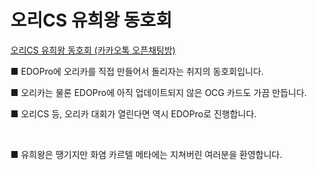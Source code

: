 # 오리CS 유희왕 동호회
[오리CS 유희왕 동호회 (카카오톡 오픈채팅방)](https://open.kakao.com/o/gggFw6Be)

■ EDOPro에 오리카를 직접 만들어서 돌리자는 취지의 동호회입니다.

■ 오리카는 물론 EDOPro에 아직 업데이트되지 않은 OCG 카드도 가끔 만듭니다.

■ 오리CS 등, 오리카 대회가 열린다면 역시 EDOPro로 진행합니다.

​

■ 유희왕은 땡기지만 화염 카르텔 메타에는 지쳐버린 여러분을 환영합니다.
